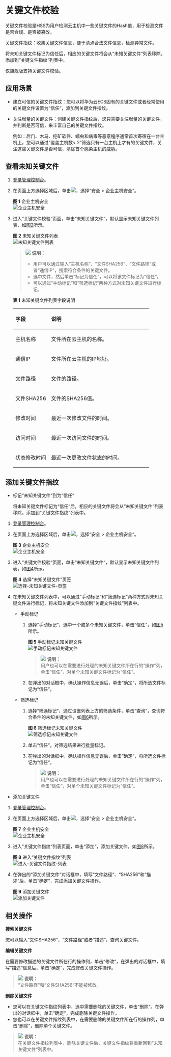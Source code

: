 # 关键文件校验<a name="hss_01_0039"></a>

关键文件校验是HSS为用户检测云主机中一些关键文件的Hash值，用于检测文件是否合规、是否被篡改。

关键文件指纹：收集关键文件信息，便于清点合法文件信息，检测异常文件。

将未知关键文件标记为信任后，相应的关键文件将会从“未知关键文件“列表移除，添加到“关键文件指纹“列表中。

仅旗舰版支持关键文件校验。

## 应用场景<a name="zh-cn_topic_0240248829_section1733692810306"></a>

-   建立可信的关键文件指纹：您可以将华为云ECS固有的关键文件或者经常使用的关键文件设置为“信任“，添加到关键文件指纹。
-   关注增量的关键文件：创建关键文件指纹后，您只需要关注增量的关键文件，并判断是否可信，来丰富自己的关键文件指纹。

    例如：后门、木马、挖矿软件、蠕虫和病毒等恶意程序通常首次寄宿在一台主机上，您可以通过“覆盖主机数< 2“筛选只有一台主机上才有的关键文件，关注这些关键文件是否可信，清除首个感染主机的威胁。


## 查看未知关键文件<a name="zh-cn_topic_0240248829_section1368956123310"></a>

1.  [登录管理控制台](https://console.huaweicloud.com)。
2.  在页面上方选择区域后，单击![](figures/icon-servicelist.png)，选择“安全  \>  企业主机安全“。

    **图 1**  企业主机安全<a name="hss_01_0229_fig1271516227232"></a>  
    ![](figures/企业主机安全.png "企业主机安全")


1.  进入“关键文件校验“页面，单击“未知关键文件“，默认显示未知关键文件列表，如[图2](#zh-cn_topic_0240248829_fig350162443614)所示。

    **图 2**  未知关键文件列表<a name="zh-cn_topic_0240248829_fig350162443614"></a>  
    ![](figures/未知关键文件列表.png "未知关键文件列表")

    >![](public_sys-resources/icon-note.gif) **说明：**   
    >-   用户可以通过输入“主机名称“、“文件SHA256“、“文件路径“或者“通信IP“，搜索符合条件的关键文件。  
    >-   选中文件，然后单击“标记为信任“，可以将该文件标记为“信任“。  
    >-   可以通过“手动标记“和“筛选标记“两种方式对未知关键文件进行标记。  

    **表 1**  未知关键文件列表字段说明

    <a name="zh-cn_topic_0240248829_table2527249368"></a>
    <table><thead align="left"><tr id="zh-cn_topic_0240248829_row65142418361"><th class="cellrowborder" valign="top" width="26.25%" id="mcps1.2.3.1.1"><p id="zh-cn_topic_0240248829_p15082443616"><a name="zh-cn_topic_0240248829_p15082443616"></a><a name="zh-cn_topic_0240248829_p15082443616"></a>字段</p>
    </th>
    <th class="cellrowborder" valign="top" width="73.75%" id="mcps1.2.3.1.2"><p id="zh-cn_topic_0240248829_p125072403613"><a name="zh-cn_topic_0240248829_p125072403613"></a><a name="zh-cn_topic_0240248829_p125072403613"></a>说明</p>
    </th>
    </tr>
    </thead>
    <tbody><tr id="zh-cn_topic_0240248829_row8518244362"><td class="cellrowborder" valign="top" width="26.25%" headers="mcps1.2.3.1.1 "><p id="zh-cn_topic_0240248829_p95152473612"><a name="zh-cn_topic_0240248829_p95152473612"></a><a name="zh-cn_topic_0240248829_p95152473612"></a>主机名称</p>
    </td>
    <td class="cellrowborder" valign="top" width="73.75%" headers="mcps1.2.3.1.2 "><p id="zh-cn_topic_0240248829_p12511724193615"><a name="zh-cn_topic_0240248829_p12511724193615"></a><a name="zh-cn_topic_0240248829_p12511724193615"></a>文件所在云主机的名称。</p>
    </td>
    </tr>
    <tr id="zh-cn_topic_0240248829_row1451132463610"><td class="cellrowborder" valign="top" width="26.25%" headers="mcps1.2.3.1.1 "><p id="zh-cn_topic_0240248829_p75162416364"><a name="zh-cn_topic_0240248829_p75162416364"></a><a name="zh-cn_topic_0240248829_p75162416364"></a>通信IP</p>
    </td>
    <td class="cellrowborder" valign="top" width="73.75%" headers="mcps1.2.3.1.2 "><p id="zh-cn_topic_0240248829_p1151192483611"><a name="zh-cn_topic_0240248829_p1151192483611"></a><a name="zh-cn_topic_0240248829_p1151192483611"></a>文件所在云主机的IP地址。</p>
    </td>
    </tr>
    <tr id="zh-cn_topic_0240248829_row1951524123610"><td class="cellrowborder" valign="top" width="26.25%" headers="mcps1.2.3.1.1 "><p id="zh-cn_topic_0240248829_p1451182423612"><a name="zh-cn_topic_0240248829_p1451182423612"></a><a name="zh-cn_topic_0240248829_p1451182423612"></a>文件路径</p>
    </td>
    <td class="cellrowborder" valign="top" width="73.75%" headers="mcps1.2.3.1.2 "><p id="zh-cn_topic_0240248829_p9511224143616"><a name="zh-cn_topic_0240248829_p9511224143616"></a><a name="zh-cn_topic_0240248829_p9511224143616"></a>文件的路径。</p>
    </td>
    </tr>
    <tr id="zh-cn_topic_0240248829_row551192403617"><td class="cellrowborder" valign="top" width="26.25%" headers="mcps1.2.3.1.1 "><p id="zh-cn_topic_0240248829_p95115241367"><a name="zh-cn_topic_0240248829_p95115241367"></a><a name="zh-cn_topic_0240248829_p95115241367"></a>文件SHA256</p>
    </td>
    <td class="cellrowborder" valign="top" width="73.75%" headers="mcps1.2.3.1.2 "><p id="zh-cn_topic_0240248829_p851162413366"><a name="zh-cn_topic_0240248829_p851162413366"></a><a name="zh-cn_topic_0240248829_p851162413366"></a>文件的SHA256值。</p>
    </td>
    </tr>
    <tr id="zh-cn_topic_0240248829_row1951324183618"><td class="cellrowborder" valign="top" width="26.25%" headers="mcps1.2.3.1.1 "><p id="zh-cn_topic_0240248829_p1851324133610"><a name="zh-cn_topic_0240248829_p1851324133610"></a><a name="zh-cn_topic_0240248829_p1851324133610"></a>修改时间</p>
    </td>
    <td class="cellrowborder" valign="top" width="73.75%" headers="mcps1.2.3.1.2 "><p id="zh-cn_topic_0240248829_p1151142473614"><a name="zh-cn_topic_0240248829_p1151142473614"></a><a name="zh-cn_topic_0240248829_p1151142473614"></a>最近一次修改文件的时间。</p>
    </td>
    </tr>
    <tr id="zh-cn_topic_0240248829_row151624193612"><td class="cellrowborder" valign="top" width="26.25%" headers="mcps1.2.3.1.1 "><p id="zh-cn_topic_0240248829_p7511924193613"><a name="zh-cn_topic_0240248829_p7511924193613"></a><a name="zh-cn_topic_0240248829_p7511924193613"></a>访问时间</p>
    </td>
    <td class="cellrowborder" valign="top" width="73.75%" headers="mcps1.2.3.1.2 "><p id="zh-cn_topic_0240248829_p1651152410367"><a name="zh-cn_topic_0240248829_p1651152410367"></a><a name="zh-cn_topic_0240248829_p1651152410367"></a>最近一次访问文件的时间。</p>
    </td>
    </tr>
    <tr id="zh-cn_topic_0240248829_row25214244361"><td class="cellrowborder" valign="top" width="26.25%" headers="mcps1.2.3.1.1 "><p id="zh-cn_topic_0240248829_p6511524143612"><a name="zh-cn_topic_0240248829_p6511524143612"></a><a name="zh-cn_topic_0240248829_p6511524143612"></a>状态修改时间</p>
    </td>
    <td class="cellrowborder" valign="top" width="73.75%" headers="mcps1.2.3.1.2 "><p id="zh-cn_topic_0240248829_p4521524153618"><a name="zh-cn_topic_0240248829_p4521524153618"></a><a name="zh-cn_topic_0240248829_p4521524153618"></a>最近一次更改文件状态的时间。</p>
    </td>
    </tr>
    </tbody>
    </table>


## 添加关键文件指纹<a name="zh-cn_topic_0240248829_section1119181415210"></a>

-   标记“未知关键文件“到为“信任“

    将未知关键文件标记为“信任“后，相应的关键文件将会从“未知关键文件“列表移除，添加到“关键文件指纹“列表中。


1.  [登录管理控制台](https://console.huaweicloud.com)。
2.  在页面上方选择区域后，单击![](figures/icon-servicelist.png)，选择“安全  \>  企业主机安全“。

    **图 3**  企业主机安全<a name="hss_01_0229_fig1271516227232_1"></a>  
    ![](figures/企业主机安全.png "企业主机安全")


1.  进入“关键文件校验“页面，单击“未知关键文件“，默认显示未知关键文件列表，如[图4](#zh-cn_topic_0240248829_fig961410572311)所示。

    **图 4**  选择“未知关键文件”页签<a name="zh-cn_topic_0240248829_fig961410572311"></a>  
    ![](figures/选择-未知关键文件-页签.png "选择-未知关键文件-页签")

2.  在未知关键文件列表中，可以通过“手动标记“和“筛选标记“两种方式对未知关键文件进行标记，将未知关键文件添加到“关键文件指纹“列表中。
    -   手动标记
        1.  选择“手动标记“，选中一个或多个未知关键文件，单击“信任“，如[图5](#zh-cn_topic_0240248829_fig279457458505)所示。

            **图 5**  手动标记未知关键文件<a name="zh-cn_topic_0240248829_fig279457458505"></a>  
            ![](figures/手动标记未知关键文件.png "手动标记未知关键文件")

            >![](public_sys-resources/icon-note.gif) **说明：**   
            >用户也可以在需要进行处理的未知关键文件所在行的“操作“列，单击“信任“，对单个未知关键文件标记为“信任“。  

        2.  在弹出的对话框中，确认操作信息无误后，单击“确定“，将所选文件标记为“信任“。

    -   筛选标记
        1.  选择“筛选标记“，通过设置列表上方的筛选条件，单击“查询“，查询符合条件的未知关键文件，如[图6](#zh-cn_topic_0240248829_fig653593248596)所示。

            **图 6**  筛选标记未知关键文件<a name="zh-cn_topic_0240248829_fig653593248596"></a>  
            ![](figures/筛选标记未知关键文件.png "筛选标记未知关键文件")

        2.  单击“信任“，对筛选结果进行批量标记。
        3.  在弹出的对话框中，确认操作信息无误后，单击“确定“，将所选文件标记为“信任“。

            >![](public_sys-resources/icon-note.gif) **说明：**   
            >用户也可以在需要进行处理的未知关键文件所在行的“操作“列，单击“信任“，对单个未知关键文件标记为“信任“。  




-   添加关键文件

1.  [登录管理控制台](https://console.huaweicloud.com)。
2.  在页面上方选择区域后，单击![](figures/icon-servicelist.png)，选择“安全  \>  企业主机安全“。

    **图 7**  企业主机安全<a name="hss_01_0229_fig1271516227232_2"></a>  
    ![](figures/企业主机安全.png "企业主机安全")


1.  进入“关键文件指纹“列表页面，单击“添加“，添加关键文件，如[图8](#zh-cn_topic_0240248829_fig4921238182814)所示。

    **图 8**  进入“关键文件指纹”列表<a name="zh-cn_topic_0240248829_fig4921238182814"></a>  
    ![](figures/进入-关键文件指纹-列表.png "进入-关键文件指纹-列表")

2.  在弹出的“添加关键文件“对话框中，填写“文件路径“、“SHA256“和“描述“后，单击“确定“，完成添加关键文件操作。

    **图 9**  添加关键文件<a name="zh-cn_topic_0240248829_fig1466854111315"></a>  
    ![](figures/添加关键文件.png "添加关键文件")


## 相关操作<a name="zh-cn_topic_0240248829_section14513119377"></a>

**搜索关键文件**

您可以输入“文件SHA256“、“文件路径“或者“描述“，查询关键文件。

**编辑关键文件**

在需要修改描述的关键文件所在行的操作列，单击“修改“，在弹出的对话框中，填写“描述“信息后，单击“确定“，完成修改关键文件操作。

>![](public_sys-resources/icon-note.gif) **说明：**   
>“文件路径“和“文件SHA256“不能被修改。  

**删除关键文件**

-   您可以在关键文件指纹列表中，选中需要删除的关键文件，单击“删除“。在弹出的对话框中，单击“确定“，完成删除关键文件操作。
-   您也可以在关键文件指纹列表中，在需要删除的关键文件所在行的操作列，单击“删除“，删除单个关键文件。

>![](public_sys-resources/icon-note.gif) **说明：**   
>在关键文件指纹列表中，删除关键文件后，关键文件指纹将重新回到“未知关键文件“列表中。  

